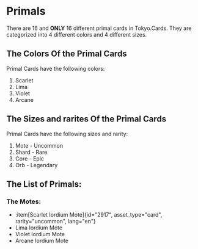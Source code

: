# Primals
There are 16 and __ONLY__ 16 different primal cards in Tokyo.Cards. They are categorized into 4 different colors and 4 different sizes.

## The Colors Of the Primal Cards

Primal Cards have the following colors:
1. Scarlet
2. Lima
3. Violet
4. Arcane

## The Sizes and rarites Of the Primal Cards

Primal Cards have the following sizes and rarity:
1. Mote - Uncommon
2. Shard - Rare
3. Core - Epic
4. Orb - Legendary

## The List of Primals:

### The Motes:
- :item[Scarlet Iordium Mote]{id="2917", asset_type="card", rarity="uncommon", lang="en"} 
- Lima Iordium Mote
- Violet Iordium Mote
- Arcane Iordium Mote
